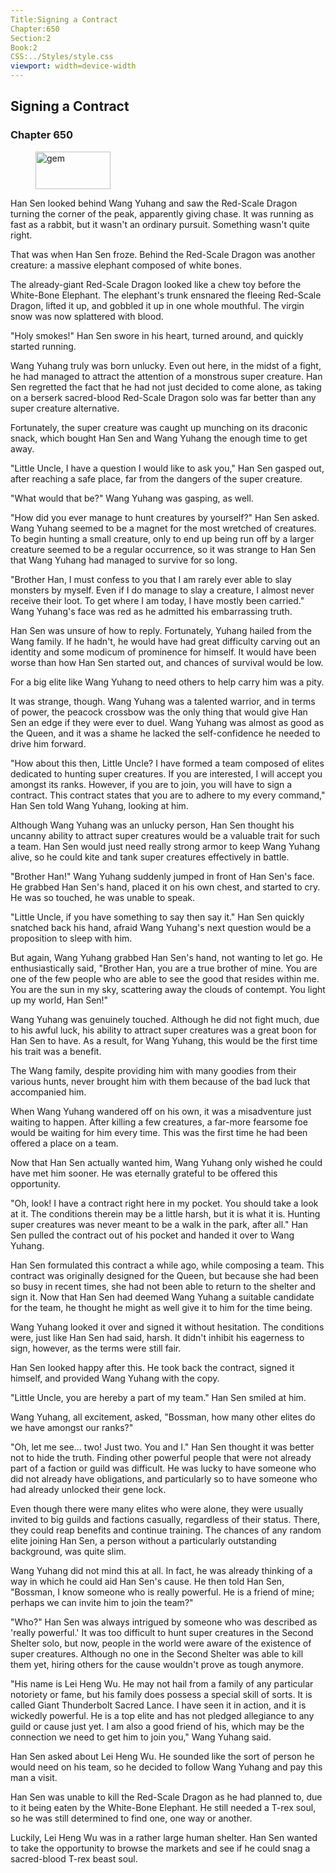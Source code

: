 ```yaml
---
Title:Signing a Contract 
Chapter:650 
Section:2 
Book:2 
CSS:../Styles/style.css 
viewport: width=device-width
---
```

  
## Signing a Contract
### Chapter 650
  
<figure>
	<img src="../Images/gem.gif" alt="gem" id="gem" width="120" height="60" />
</figure>
  

  
Han Sen looked behind Wang Yuhang and saw the Red-Scale Dragon turning the corner of the peak, apparently giving chase. It was running as fast as a rabbit, but it wasn't an ordinary pursuit. Something wasn't quite right.

That was when Han Sen froze. Behind the Red-Scale Dragon was another creature: a massive elephant composed of white bones.

The already-giant Red-Scale Dragon looked like a chew toy before the White-Bone Elephant. The elephant's trunk ensnared the fleeing Red-Scale Dragon, lifted it up, and gobbled it up in one whole mouthful. The virgin snow was now splattered with blood.

"Holy smokes!" Han Sen swore in his heart, turned around, and quickly started running.

Wang Yuhang truly was born unlucky. Even out here, in the midst of a fight, he had managed to attract the attention of a monstrous super creature. Han Sen regretted the fact that he had not just decided to come alone, as taking on a berserk sacred-blood Red-Scale Dragon solo was far better than any super creature alternative.

Fortunately, the super creature was caught up munching on its draconic snack, which bought Han Sen and Wang Yuhang the enough time to get away.

"Little Uncle, I have a question I would like to ask you," Han Sen gasped out, after reaching a safe place, far from the dangers of the super creature.

"What would that be?" Wang Yuhang was gasping, as well.

"How did you ever manage to hunt creatures by yourself?" Han Sen asked. Wang Yuhang seemed to be a magnet for the most wretched of creatures. To begin hunting a small creature, only to end up being run off by a larger creature seemed to be a regular occurrence, so it was strange to Han Sen that Wang Yuhang had managed to survive for so long.

"Brother Han, I must confess to you that I am rarely ever able to slay monsters by myself. Even if I do manage to slay a creature, I almost never receive their loot. To get where I am today, I have mostly been carried." Wang Yuhang's face was red as he admitted his embarrassing truth.

Han Sen was unsure of how to reply. Fortunately, Yuhang hailed from the Wang family. If he hadn't, he would have had great difficulty carving out an identity and some modicum of prominence for himself. It would have been worse than how Han Sen started out, and chances of survival would be low.

For a big elite like Wang Yuhang to need others to help carry him was a pity.

It was strange, though. Wang Yuhang was a talented warrior, and in terms of power, the peacock crossbow was the only thing that would give Han Sen an edge if they were ever to duel. Wang Yuhang was almost as good as the Queen, and it was a shame he lacked the self-confidence he needed to drive him forward.

"How about this then, Little Uncle? I have formed a team composed of elites dedicated to hunting super creatures. If you are interested, I will accept you amongst its ranks. However, if you are to join, you will have to sign a contract. This contract states that you are to adhere to my every command," Han Sen told Wang Yuhang, looking at him.

Although Wang Yuhang was an unlucky person, Han Sen thought his uncanny ability to attract super creatures would be a valuable trait for such a team. Han Sen would just need really strong armor to keep Wang Yuhang alive, so he could kite and tank super creatures effectively in battle.

"Brother Han!" Wang Yuhang suddenly jumped in front of Han Sen's face. He grabbed Han Sen's hand, placed it on his own chest, and started to cry. He was so touched, he was unable to speak.

"Little Uncle, if you have something to say then say it." Han Sen quickly snatched back his hand, afraid Wang Yuhang's next question would be a proposition to sleep with him.

But again, Wang Yuhang grabbed Han Sen's hand, not wanting to let go. He enthusiastically said, "Brother Han, you are a true brother of mine. You are one of the few people who are able to see the good that resides within me. You are the sun in my sky, scattering away the clouds of contempt. You light up my world, Han Sen!"

Wang Yuhang was genuinely touched. Although he did not fight much, due to his awful luck, his ability to attract super creatures was a great boon for Han Sen to have. As a result, for Wang Yuhang, this would be the first time his trait was a benefit.

The Wang family, despite providing him with many goodies from their various hunts, never brought him with them because of the bad luck that accompanied him.

When Wang Yuhang wandered off on his own, it was a misadventure just waiting to happen. After killing a few creatures, a far-more fearsome foe would be waiting for him every time. This was the first time he had been offered a place on a team.

Now that Han Sen actually wanted him, Wang Yuhang only wished he could have met him sooner. He was eternally grateful to be offered this opportunity.

"Oh, look! I have a contract right here in my pocket. You should take a look at it. The conditions therein may be a little harsh, but it is what it is. Hunting super creatures was never meant to be a walk in the park, after all." Han Sen pulled the contract out of his pocket and handed it over to Wang Yuhang.

Han Sen formulated this contract a while ago, while composing a team. This contract was originally designed for the Queen, but because she had been so busy in recent times, she had not been able to return to the shelter and sign it. Now that Han Sen had deemed Wang Yuhang a suitable candidate for the team, he thought he might as well give it to him for the time being.

Wang Yuhang looked it over and signed it without hesitation. The conditions were, just like Han Sen had said, harsh. It didn't inhibit his eagerness to sign, however, as the terms were still fair.

Han Sen looked happy after this. He took back the contract, signed it himself, and provided Wang Yuhang with the copy.

"Little Uncle, you are hereby a part of my team." Han Sen smiled at him.

Wang Yuhang, all excitement, asked, "Bossman, how many other elites do we have amongst our ranks?"

"Oh, let me see... two! Just two. You and I." Han Sen thought it was better not to hide the truth. Finding other powerful people that were not already part of a faction or guild was difficult. He was lucky to have someone who did not already have obligations, and particularly so to have someone who had already unlocked their gene lock.

Even though there were many elites who were alone, they were usually invited to big guilds and factions casually, regardless of their status. There, they could reap benefits and continue training. The chances of any random elite joining Han Sen, a person without a particularly outstanding background, was quite slim.

Wang Yuhang did not mind this at all. In fact, he was already thinking of a way in which he could aid Han Sen's cause. He then told Han Sen, "Bossman, I know someone who is really powerful. He is a friend of mine; perhaps we can invite him to join the team?"

"Who?" Han Sen was always intrigued by someone who was described as 'really powerful.' It was too difficult to hunt super creatures in the Second Shelter solo, but now, people in the world were aware of the existence of super creatures. Although no one in the Second Shelter was able to kill them yet, hiring others for the cause wouldn't prove as tough anymore.

"His name is Lei Heng Wu. He may not hail from a family of any particular notoriety or fame, but his family does possess a special skill of sorts. It is called Giant Thunderbolt Sacred Lance. I have seen it in action, and it is wickedly powerful. He is a top elite and has not pledged allegiance to any guild or cause just yet. I am also a good friend of his, which may be the connection we need to get him to join you," Wang Yuhang said.

Han Sen asked about Lei Heng Wu. He sounded like the sort of person he would need on his team, so he decided to follow Wang Yuhang and pay this man a visit.

Han Sen was unable to kill the Red-Scale Dragon as he had planned to, due to it being eaten by the White-Bone Elephant. He still needed a T-rex soul, so he was still determined to find one, one way or another.

Luckily, Lei Heng Wu was in a rather large human shelter. Han Sen wanted to take the opportunity to browse the markets and see if he could snag a sacred-blood T-rex beast soul.